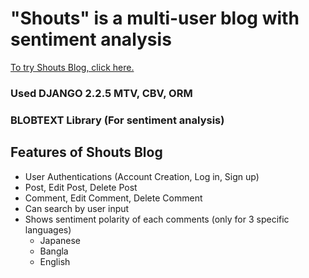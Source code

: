 # "Shouts" is a multi-user blog with sentiment analysis
[To try Shouts Blog, click here.](http://emranemon.pythonanywhere.com/)
### Used DJANGO 2.2.5 MTV, CBV, ORM 
### BLOBTEXT Library (For sentiment analysis)

## Features of Shouts Blog

* User Authentications (Account Creation, Log in, Sign up)
* Post, Edit Post, Delete Post
* Comment, Edit Comment, Delete Comment
* Can search by user input
* Shows sentiment polarity of each comments (only for 3 specific languages)
  * Japanese
  * Bangla
  * English

